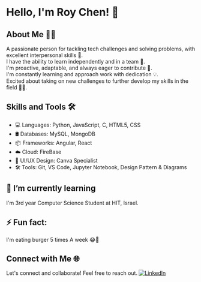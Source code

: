 # Hello, I'm Roy Chen! 👋

## About Me 🙋‍♂️

A passionate person for tackling tech challenges and solving problems, with excellent interpersonal skills 👥.<br/>
I have the ability to learn independently and in a team 🧠. <br/>I'm proactive, adaptable, and always eager to contribute 🚀.<br/>
I'm constantly learning and approach work with dedication 💡.<br/> Excited about taking on new challenges to further develop my skills in the field 🌟🚀.<br/>

## Skills and Tools 🛠️

- 💻 Languages: Python, JavaScript, C, HTML5, CSS
- 🛢️ Databases: MySQL, MongoDB
- 📦 Frameworks: Angular, React
- ☁️ Cloud: FireBase
- 🎨 UI/UX Design: Canva Specialist
- 🛠️ Tools: Git, VS Code, Jupyter Notebook, Design Pattern & Diagrams

##  🌱 I’m currently learning 
I'm 3rd year Computer Science Student at HIT, Israel.

## ⚡ Fun fact: 
I'm eating burger 5 times A week 😂🍔


## Connect with Me 🌐

Let's connect and collaborate! Feel free to reach out.
[![LinkedIn](https://img.shields.io/badge/-LinkedIn-blue?style=flat-square&logo=linkedin&logoColor=white&link=https://www.linkedin.com/in/roychen651/)](https://www.linkedin.com/in/roychen651/)

